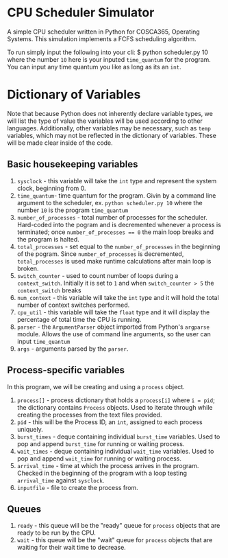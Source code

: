 # CPU Scheduler Simulator

A simple CPU scheduler written in Python for COSCA365, Operating Systems.  This simulation implements a FCFS scheduling algorithm.

To run simply input the following into your cli:
    $ python scheduler.py 10
where the number `10` here is your inputed `time_quantum` for the program.  You can input any time quantum you like as long as its an `int`.

# Dictionary of Variables

Note that because Python does not inherently declare variable types, we will list the type of value the variables will be used according to other languages. Additionally, other variables may be necessary, such as `temp` variables, which may not be reflected in the dictionary of variables. These will be made clear inside of the code.

## Basic housekeeping variables
1. `sysclock` - this variable will take the `int` type and represent the system clock, beginning from 0.
2. `time_quantum`- time quantum for the program. Givin by a command line argument to the scheduler, ex. `python scheduler.py 10` where the number `10` is the program `time_quantum`
3. `number_of_processes` - total number of processes for the scheduler.  Hard-coded into the pogram and is decremented whenever a process is terminated; once `number_of_processes == 0` the main loop breaks and the program is halted.
4. `total_processes` - set equal to the `number_of_processes` in the beginning of the pogram.  Since `number_of_processes` is decremented, `total_processes` is used make runtime calculations after main loop is broken.
5. `switch_counter` - used to count number of loops during a `context_switch`. Initially it is set to `1` and when `switch_counter > 5` the `context_switch` breaks
6. `num_context` - this variable will take the `int` type and it will hold the total number of context switches performed.
7. `cpu_util` - this variable will take the `float` type and it will display the percentage of total time the CPU is running.
8. `parser` - the `ArgumentParser` object imported from Python's `argparse` module. Allows the use of command line arguments, so the user can input `time_quantum`
9. `args` - arguments parsed by the `parser`.
 
## Process-specific variables
In this program, we will be creating and using a `process` object.

1. `process[]` - process dictionary that holds a `process[i]` where `i = pid`; the dictionary contains `Process` objects. Used to iterate through while creating the processes from the text files provided.
2. `pid` - this will be the Process ID, an `int`, assigned to each process uniquely.
3. `burst_times` - deque containing individual `burst_time` variables. Used to pop and append `burst_time` for running or waiting process.
4. `wait_times` - deque containing individual `wait_time` variables. Used to pop and append `wait_time` for running or waiting process.
5. `arrival_time` - time at which the process arrives in the program.  Checked in the beginning of the program with a loop testing `arrival_time` against `sysclock`.
6. `inputfile` - file to create the process from.

## Queues

1. `ready` - this queue will be the "ready" queue for `process` objects that are ready to be run by the CPU.
2. `wait` - this queue will be the "wait" queue for `process` objects that are waiting for their wait time to decrease.
